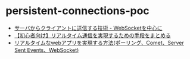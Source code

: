 # persistent-connections-poc

* [サーバからクライアントに送信する技術 - WebSocketを中心に](https://qiita.com/yuba/items/00fc1892b296fb7b8de9)
* [【初心者向け】リアルタイム通信を実現するための手段をまとめる](https://qiita.com/kbys-fumi/items/a62dfa6f8baf81ff9cc5)
* [リアルタイムなwebアプリを実現する方法(ポーリング、Comet、Server Sent Events、WebSocket)](https://www.kimullaa.com/posts/201601171413/#comet%E3%83%AD%E3%83%B3%E3%82%B0%E3%83%9D%E3%83%BC%E3%83%AA%E3%83%B3%E3%82%B0-%E5%90%8C%E6%9C%9F)

